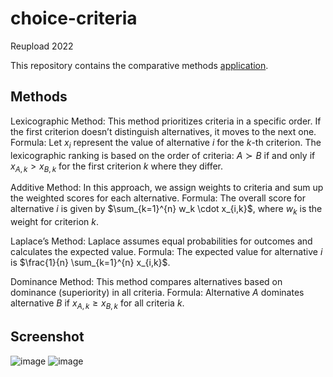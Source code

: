 # choice-criteria
Reupload 2022

This repository contains the comparative methods [application](https://mintdata.shinyapps.io/choice-criteria/).

## Methods
Lexicographic Method: This method prioritizes criteria in a specific order. If the first criterion doesn’t distinguish alternatives, it moves to the next one. Formula: Let $x_i$ represent the value of alternative $i$ for the $k$-th criterion. The lexicographic ranking is based on the order of criteria: $A \succ B$ if and only if $x_{A,k} > x_{B,k}$ for the first criterion $k$ where they differ.

Additive Method: In this approach, we assign weights to criteria and sum up the weighted scores for each alternative. Formula: The overall score for alternative $i$ is given by $\sum_{k=1}^{n} w_k \cdot x_{i,k}$, where $w_k$ is the weight for criterion $k$.

Laplace’s Method: Laplace assumes equal probabilities for outcomes and calculates the expected value. Formula: The expected value for alternative $i$ is $\frac{1}{n} \sum_{k=1}^{n} x_{i,k}$.

Dominance Method: This method compares alternatives based on dominance (superiority) in all criteria. Formula: Alternative $A$ dominates alternative $B$ if $x_{A,k} \geq x_{B,k}$ for all criteria $k$.

## Screenshot
![image](https://github.com/StellAuror/choice-criteria/assets/100155329/2cd3cd94-3c91-458f-b968-41d0b922e9ba)
![image](https://github.com/StellAuror/choice-criteria/assets/100155329/63417305-69f0-4411-ad26-0f5ab5b04d24)
